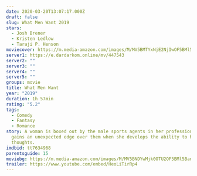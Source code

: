 ```yaml
---
date: 2020-03-20T13:07:17.000Z
draft: false
slug: What Men Want 2019
stars:
  - Josh Brener
  - Kristen Ledlow
  - Taraji P. Henson
moviecover: https://m.media-amazon.com/images/M/MV5BMTYxNjE2NjIwOF5BMl5BanBnXkFtZTgwMjE0MzkxNzM@._V1_SY1000_CR0,0,674,1000_AL_.jpg
server1: https://e.dardarkom.online/mv/447543
server2: ""
server3: ""
server4: ""
server5: ""
groups: movie
title: What Men Want
year: "2019"
duration: 1h 57min
rating: "5.2"
tags:
  - Comedy
  - Fantasy
  - Romance
story: A woman is boxed out by the male sports agents in her profession, but
  gains an unexpected edge over them when she develops the ability to hear men's
  thoughts.
imdbid: tt7634968
parentsguide: 15
moviebg: https://m.media-amazon.com/images/M/MV5BNDYwMjk0OTU2OF5BMl5BanBnXkFtZTgwMzg2MzgxNzM@._V1_SX1500_CR0,0,1500,999_AL_.jpg
trailer: https://www.youtube.com/embed/HeoLiTirRp4
---
```

